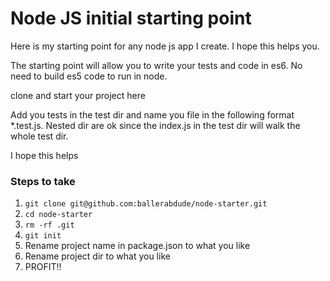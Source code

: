 # Node JS initial starting point

Here is my starting point for any node js app I create. I hope this helps you.

The starting point will allow you to write your tests and code in es6. No need to build es5 code to run in node.

clone and start your project here


Add you tests in the test dir and name you file in the following format *.test.js. 
Nested dir are ok since the index.js in the test dir will walk the whole test dir.  


I hope this helps

### Steps to take
1. ```git clone git@github.com:ballerabdude/node-starter.git```
2. ```cd node-starter```
3. ```rm -rf .git```
4. ```git init```
5. Rename project name in package.json to what you like
6. Rename project dir to what you like
6. PROFIT!!